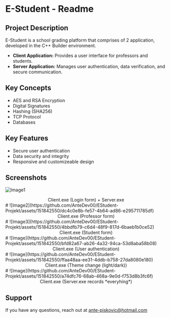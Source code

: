 # E-Student - Readme
## Project Description
E-Student is a school grading platform that comprises of 2 application, developed in the C++ Builder environment.
- **Client Application:** Provides a user interface for professors and students.
- **Server Application:** Manages user authentication, data verification, and secure communication.
## Key Concepts
- AES and RSA Encryption
- Digital Signatures 
- Hashing (SHA256)
- TCP Protocol
- Databases
## Key Features
- Secure user authentication
- Data security and integrity
- Responsive and customizeable design
## Screenshots
![Image1](https://github.com/AnteDev00/EStudent-Projekt/assets/151842550/1c7345b3-a1fc-4fcb-8043-3d16a08f2046)

<center>Client.exe (Login form) + Server.exe</center>
#
![Image2](https://github.com/AnteDev00/EStudent-Projekt/assets/151842550/dc4c0e8b-fe57-4b64-ad86-e295711785df)

<center>Client.exe (Professor form)</center>
#
![Image3](https://github.com/AnteDev00/EStudent-Projekt/assets/151842550/4bbdfb79-c6d4-48f9-817d-6baeb1b0ce52)

<center>Client.exe (Student form)</center>
#
![Image](https://github.com/AnteDev00/EStudent-Projekt/assets/151842550/bfd82a67-ab26-4a32-94ca-53d8aba58b08)

<center>Client.exe (User authentication)</center>
#
![Image](https://github.com/AnteDev00/EStudent-Projekt/assets/151842550/ffaa48aa-ee31-4ddb-b758-27da8080e180)

<center>Client.exe (Theme change (light/dark))</center>
#
![Image](https://github.com/AnteDev00/EStudent-Projekt/assets/151842550/a74dfc76-68ab-468a-9e0d-f753d8b3fc6f)

<center>Client.exe (Server.exe records *everyhing*)</center>

## Support
If you have any questions, reach out at [ante-piskovic@hotmail.com](mailto:ante-piskovic@hotmail.com)

